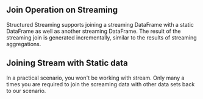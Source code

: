 ## Join Operation on Streaming
Structured Streaming supports joining a streaming DataFrame with a static DataFrame as well as another streaming DataFrame. The result of the streaming join is generated incrementally, similar to the results of streaming aggregations.

## Joining Stream with Static data
In a practical scenario, you won't be working with stream. Only many a times you are required to join the screaming data with other data sets back to our scenario.

<!--stackedit_data:
eyJoaXN0b3J5IjpbNzAxNjQwMTIxLDM2MDQ4MDY4MCwxMDE4MT
AwMjEzLDE1NjI3NzU1NjcsNTQ1MTE2MzIzLDE2OTMzODk2NTks
LTM1OTE0NTM1OSw0NzY0MzUwNDcsLTExNzU1MzY4NzksNjI5OD
AyNzczLDYyNDYyMDIxMCwxMTk5MzE0NTYyLC0xMjk1NDAxNDY4
LDQzMjc2OTc0Nyw1NTEyNDY2Niw0NDk3NDI4LDc5OTczOTE3Mi
wtMjM0Mzg5NDAsLTIwODI5NTMyNDAsODkzMTkwODI5XX0=
-->